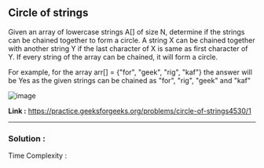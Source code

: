 ## Circle of strings 

Given an array of lowercase strings A[] of size N, determine if the strings can be chained together to form a circle.
A string X can be chained together with another string Y if the last character of X is same as first
character of Y. If every string of the array can be chained, it will form a circle.

For example, for the array arr[] = {"for", "geek", "rig", "kaf"} the answer will be Yes as the given strings can be chained as "for", "rig", "geek" and "kaf"

![image](https://user-images.githubusercontent.com/23376002/165244863-4b6655b6-5a67-4dda-9f7f-f627d24fe97e.png)


**Link :** https://practice.geeksforgeeks.org/problems/circle-of-strings4530/1


---------------------------------------------------------------------------------------------------------------------------------------------------------


### Solution :

Time Complexity :



